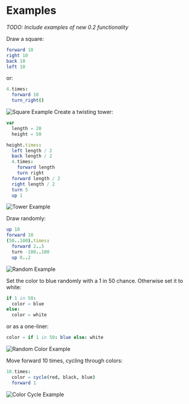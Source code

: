 # Examples

*TODO: Include examples of new 0.2 functionality*

Draw a square:
```nim
forward 10
right 10
back 10
left 10
```
or:
```nim
4.times:
  forward 10
  turn_right()
```
![Square Example](/media/square_example.png)
Create a twisting tower:
```nim
var
  length = 20
  height = 50

height.times:
  left length / 2
  back length / 2
  4.times:
    forward length
    turn right
  forward length / 2
  right length / 2
  turn 5
  up 1
```
![Tower Example](/media/tower_example.png)

Draw randomly:
```nim
up 10
forward 10
(50..100).times:
  forward 2..5
  turn -180..180
  up 0..2
```
![Random Example](/media/random_example.png)

Set the color to blue randomly with a 1 in 50 chance. Otherwise set it to white:
```nim
if 1 in 50:
  color = blue
else:
  color = white
```
or as a one-liner:
```nim
color = if 1 in 50: blue else: white
```
![Random Color Example](/media/random_color_example.png)

Move forward 10 times, cycling through colors:
```nim
10.times:
  color = cycle(red, black, blue)
  forward 1
```
![Color Cycle Example](/media/cycle_example.png)
